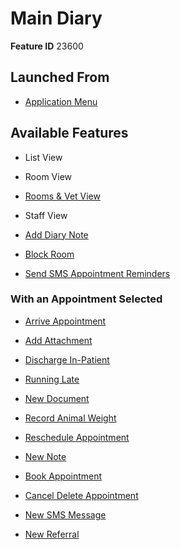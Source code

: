 # Main Diary

**Feature ID** 23600

## Launched From

- [Application Menu](Application%20Menu.md)

## Available Features

- List View

- Room View

- [Rooms & Vet View](Rooms%20&%20Vet%20View.md)

- Staff View

- [Add Diary Note](Add%20Diary%20Note.md)

- [Block Room](Block%20Room.md)

- [Send SMS Appointment Reminders](Send%20SMS%20Appointment%20Reminders.md)

### With an Appointment Selected

- [Arrive Appointment](Arrive%20Appointment.md)

- [Add Attachment](Add%20Attachment.md)

- [Discharge In-Patient](Discharge%20In-Patient.md)

- [Running Late](Running%20Late.md)

- [New Document](New%20Document.md)

- [Record Animal Weight](Record%20Animal%20Weight.md)

- [Reschedule Appointment](Reschedule%20Appointment.md)

- [New Note](New%20Note.md)

- [Book Appointment](Book%20Appointment.md)

- [Cancel Delete Appointment](Cancel%20Delete%20Appointment.md)

- [New SMS Message](New%20SMS%20Message.md)

- [New Referral](New%20Referral.md)

































